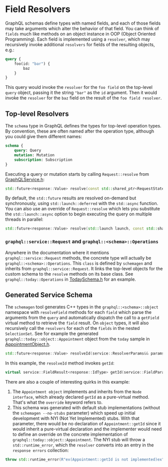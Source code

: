 # Field Resolvers

GraphQL schemas define types with named fields, and each of those fields may
take arguments which alter the behavior of that field. You can think of
`fields` much like methods on an object instance in OOP (Object Oriented
Programming). Each field is implemented using a `resolver`, which may
recursively invoke additional `resolvers` for fields of the resulting objects,
e.g.:
```graphql
query {
    foo(id: "bar") {
        baz
    }
}
```

This query would invoke the `resolver` for the `foo field` on the top-level
`query` object, passing it the string `"bar"` as the `id` argument. Then it
would invoke the `resolver` for the `baz` field on the result of the `foo
field resolver`.

## Top-level Resolvers

The `schema` type in GraphQL defines the types for top-level operation types.
By convention, these are often named after the operation type, although you
could give them different names:
```graphql
schema {
    query: Query
    mutation: Mutation
    subscription: Subscription
}
```

Executing a query or mutation starts by calling `Request::resolve` from [GraphQLService.h](../include/graphqlservice/GraphQLService.h):
```cpp
std::future<response::Value> resolve(const std::shared_ptr<RequestState>& state, const peg::ast_node& root, const std::string& operationName, response::Value&& variables) const;
```
By default, the `std::future` results are resolved on-demand but synchronously,
using `std::launch::deferred` with the `std::async` function. You can also use
an override of `Request::resolve` which lets you substitute the
`std::launch::async` option to begin executing the query on multiple threads
in parallel:
```cpp
std::future<response::Value> resolve(std::launch launch, const std::shared_ptr<RequestState>& state, const peg::ast_node& root, const std::string& operationName, response::Value&& variables) const;
```

### `graphql::service::Request` and `graphql::<schema>::Operations`

Anywhere in the documentation where it mentions `graphql::service::Request`
methods, the concrete type will actually be `graphql::<schema>::Operations`.
This `class` is defined by `schemagen` and inherits from
`graphql::service::Request`. It links the top-level objects for the custom
schema to the `resolve` methods on its base class. See
`graphql::today::Operations` in [TodaySchema.h](../samples/separate/TodaySchema.h)
for an example.

## Generated Service Schema

The `schemagen` tool generates C++ types in the `graphql::<schema>::object`
namespace with `resolveField` methods for each `field` which parse the
arguments from the `query` and automatically dispatch the call to a `getField`
virtual method to retrieve the `field` result. On `object` types, it will also
recursively call the `resolvers` for each of the `fields` in the nested
`SelectionSet`. See for example the generated
`graphql::today::object::Appointment` object from the `today` sample in
[AppointmentObject.h](../samples/separate/AppointmentObject.h).
```cpp
std::future<response::Value> resolveId(service::ResolverParams&& params);
```
In this example, the `resolveId` method invokes `getId`:
```cpp
virtual service::FieldResult<response::IdType> getId(service::FieldParams&& params) const override;
```

There are also a couple of interesting quirks in this example:
1. The `Appointment object` implements and inherits from the `Node interface`,
which already declared `getId` as a pure-virtual method. That's what the
`override` keyword refers to.
2. This schema was generated with default stub implementations (without the
`schemagen --no-stubs` parameter) which speed up initial development with NYI
(Not Yet Implemented) stubs. With that parameter, there would be no
declaration of `Appointment::getId` since it would inherit a pure-virtual
declaration and the implementer would need to define an override on the
concrete implementation of `graphql::today::object::Appointment`. The NYI stub
will throw a `std::runtime_error`, which the `resolver` converts into an entry
in the `response errors` collection:
```cpp
throw std::runtime_error(R"ex(Appointment::getId is not implemented)ex");
```
